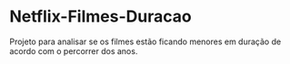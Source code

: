 # Netflix-Filmes-Duracao
Projeto para analisar se os filmes estão ficando menores em duração de acordo com o percorrer dos anos.
